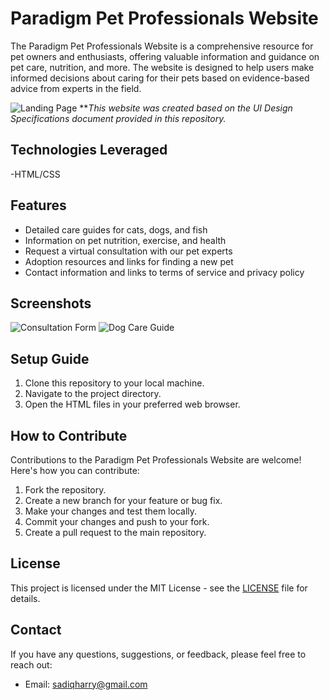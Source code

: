# Paradigm Pet Professionals Website
The Paradigm Pet Professionals Website is a comprehensive resource for pet owners and enthusiasts, offering valuable information and guidance on pet care, nutrition, and more. The website is designed to help users make informed decisions about caring for their pets based on evidence-based advice from experts in the field.

![Landing Page](https://github.com/SadiqHarry/Pet-Care-Website/assets/116308353/3a82f24f-b31e-4006-86c3-f326562efcf9)
**_This website was created based on the UI Design Specifications document provided in this repository._

## Technologies Leveraged
-HTML/CSS

## Features

- Detailed care guides for cats, dogs, and fish
- Information on pet nutrition, exercise, and health
- Request a virtual consultation with our pet experts
- Adoption resources and links for finding a new pet
- Contact information and links to terms of service and privacy policy

## Screenshots
![Consultation Form](https://github.com/SadiqHarry/Pet-Care-Website/assets/116308353/c12ade7d-12ce-4e48-b1b3-7793d02674bd)
![Dog Care Guide](https://github.com/SadiqHarry/Pet-Care-Website/assets/116308353/abbc87a4-0091-49e1-9c38-250aabfebc74)


## Setup Guide

1. Clone this repository to your local machine.
2. Navigate to the project directory.
3. Open the HTML files in your preferred web browser.

## How to Contribute

Contributions to the Paradigm Pet Professionals Website are welcome! Here's how you can contribute:

1. Fork the repository.
2. Create a new branch for your feature or bug fix.
3. Make your changes and test them locally.
4. Commit your changes and push to your fork.
5. Create a pull request to the main repository.

## License

This project is licensed under the MIT License - see the [LICENSE](LICENSE) file for details.

## Contact

If you have any questions, suggestions, or feedback, please feel free to reach out:

- Email: sadiqharry@gmail.com




